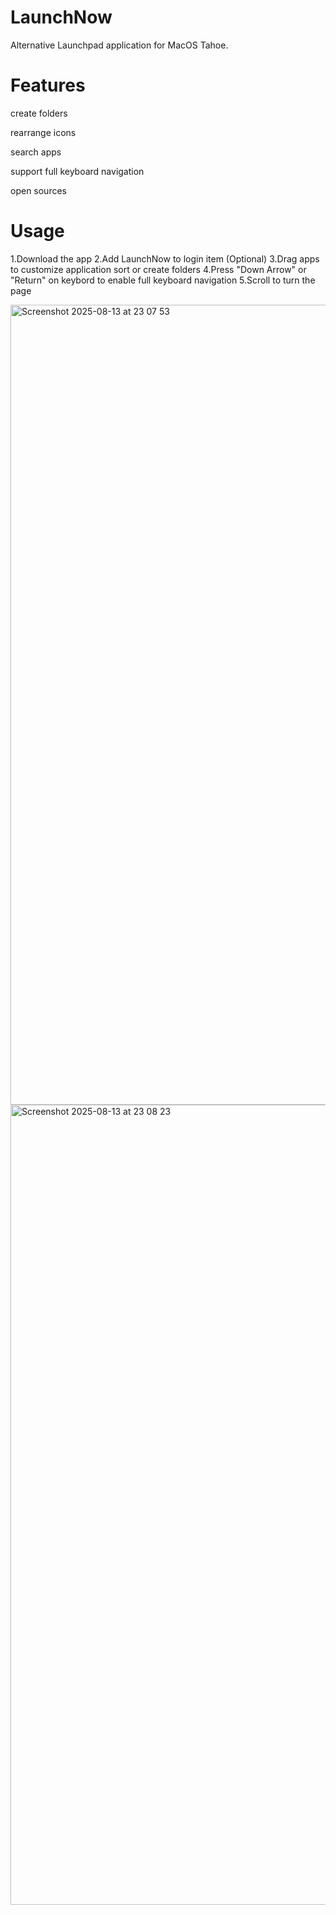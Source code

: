 # LaunchNow
Alternative Launchpad application for MacOS Tahoe. 

# Features
create folders

rearrange icons

search apps

support full keyboard navigation

open sources

# Usage
1.Download the app
2.Add LaunchNow to login item (Optional)
3.Drag apps to customize application sort or create folders
4.Press "Down Arrow" or "Return" on keybord to enable full keyboard navigation
5.Scroll to turn the page

<img width="1920" height="1280" alt="Screenshot 2025-08-13 at 23 07 53" src="https://github.com/user-attachments/assets/69eaf1bb-746e-4c9c-9d38-791dbee14194" />
<img width="1920" height="1280" alt="Screenshot 2025-08-13 at 23 08 23" src="https://github.com/user-attachments/assets/6793c422-8e10-4042-ae5a-8a62120d0a84" />
